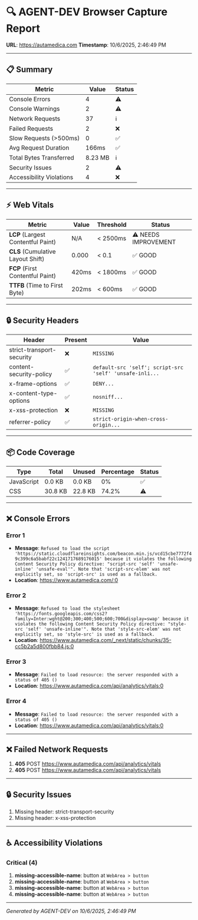 # 🔍 AGENT-DEV Browser Capture Report

**URL**: https://autamedica.com
**Timestamp**: 10/6/2025, 2:46:49 PM

---

## 📋 Summary

| Metric | Value | Status |
|--------|-------|--------|
| Console Errors | 4 | ⚠️ |
| Console Warnings | 2 | ⚠️ |
| Network Requests | 37 | ℹ️ |
| Failed Requests | 2 | ❌ |
| Slow Requests (>500ms) | 0 | ✅ |
| Avg Request Duration | 166ms | ✅ |
| Total Bytes Transferred | 8.23 MB | ℹ️ |
| Security Issues | 2 | ⚠️ |
| Accessibility Violations | 4 | ❌ |

---

## ⚡ Web Vitals

| Metric | Value | Threshold | Status |
|--------|-------|-----------|--------|
| **LCP** (Largest Contentful Paint) | N/A | < 2500ms | ⚠️ NEEDS IMPROVEMENT |
| **CLS** (Cumulative Layout Shift) | 0.000 | < 0.1 | ✅ GOOD |
| **FCP** (First Contentful Paint) | 420ms | < 1800ms | ✅ GOOD |
| **TTFB** (Time to First Byte) | 202ms | < 600ms | ✅ GOOD |

---

## 🔒 Security Headers

| Header | Present | Value |
|--------|---------|-------|
| strict-transport-security | ❌ | `MISSING` |
| content-security-policy | ✅ | `default-src 'self'; script-src 'self' 'unsafe-inli...` |
| x-frame-options | ✅ | `DENY...` |
| x-content-type-options | ✅ | `nosniff...` |
| x-xss-protection | ❌ | `MISSING` |
| referrer-policy | ✅ | `strict-origin-when-cross-origin...` |

---

## 📦 Code Coverage

| Type | Total | Unused | Percentage | Status |
|------|-------|--------|------------|--------|
| JavaScript | 0.0 KB | 0.0 KB | 0% | ✅ |
| CSS | 30.8 KB | 22.8 KB | 74.2% | ⚠️ |

---

## ❌ Console Errors

### Error 1

- **Message**: `Refused to load the script 'https://static.cloudflareinsights.com/beacon.min.js/vcd15cbe7772f49c399c6a5babf22c1241717689176015' because it violates the following Content Security Policy directive: "script-src 'self' 'unsafe-inline' 'unsafe-eval'". Note that 'script-src-elem' was not explicitly set, so 'script-src' is used as a fallback.
`
- **Location**: https://www.autamedica.com/:0

### Error 2

- **Message**: `Refused to load the stylesheet 'https://fonts.googleapis.com/css2?family=Inter:wght@200;300;400;500;600;700&display=swap' because it violates the following Content Security Policy directive: "style-src 'self' 'unsafe-inline'". Note that 'style-src-elem' was not explicitly set, so 'style-src' is used as a fallback.
`
- **Location**: https://www.autamedica.com/_next/static/chunks/35-cc5b2a5d800fbb84.js:0

### Error 3

- **Message**: `Failed to load resource: the server responded with a status of 405 ()`
- **Location**: https://www.autamedica.com/api/analytics/vitals:0

### Error 4

- **Message**: `Failed to load resource: the server responded with a status of 405 ()`
- **Location**: https://www.autamedica.com/api/analytics/vitals:0


---

## ❌ Failed Network Requests

1. **405** POST https://www.autamedica.com/api/analytics/vitals
2. **405** POST https://www.autamedica.com/api/analytics/vitals

---

## 🔒 Security Issues

1. Missing header: strict-transport-security
2. Missing header: x-xss-protection

---

## ♿ Accessibility Violations

### Critical (4)

1. **missing-accessible-name**: button at `WebArea > button`
2. **missing-accessible-name**: button at `WebArea > button`
3. **missing-accessible-name**: button at `WebArea > button`
4. **missing-accessible-name**: button at `WebArea > button`


---

*Generated by AGENT-DEV on 10/6/2025, 2:46:49 PM*
